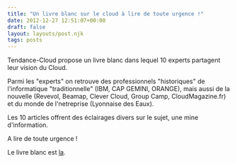 ```yaml
---
title: "Un livre blanc sur le cloud à lire de toute urgence !"
date: 2012-12-27 12:51:07+00:00
draft: false
layout: layouts/post.njk
tags: posts
---
```


Tendance-Cloud propose un livre blanc dans lequel 10 experts partagent leur vision du Cloud.

Parmi les "experts" on retrouve des professionnels "historiques" de l'informatique "traditionnelle" (IBM, CAP GEMINI, ORANGE), mais aussi de la nouvelle (Revevol, Beamap, Clever Cloud, Group Camp, CloudMagazine.fr) et du monde de l'netreprise (Lyonnaise des Eaux).

Les 10 articles offrent des éclairages divers sur le sujet, une mine d'information.

A lire de toute urgence !

Le livre blanc est [la](http://www.tendances-cloud.com/).
